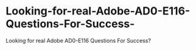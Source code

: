 # Looking-for-real-Adobe-AD0-E116-Questions-For-Success-
Looking for real Adobe AD0-E116 Questions For Success?

